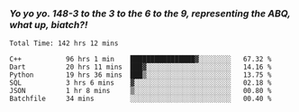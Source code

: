 ### ***Yo yo yo. 148-3 to the 3 to the 6 to the 9, representing the ABQ, what up, biatch?!***

<!--START_SECTION:waka-->

```text
Total Time: 142 hrs 12 mins

C++           96 hrs 1 min    ████████████████▓░░░░░░░░   67.32 %
Dart          20 hrs 11 mins  ███▓░░░░░░░░░░░░░░░░░░░░░   14.16 %
Python        19 hrs 36 mins  ███▒░░░░░░░░░░░░░░░░░░░░░   13.75 %
SQL           3 hrs 6 mins    ▓░░░░░░░░░░░░░░░░░░░░░░░░   02.18 %
JSON          1 hr 8 mins     ▒░░░░░░░░░░░░░░░░░░░░░░░░   00.80 %
Batchfile     34 mins         ░░░░░░░░░░░░░░░░░░░░░░░░░   00.40 %
```

<!--END_SECTION:waka-->

<!--
**AJMC2002/AJMC2002** is a ✨ _special_ ✨ repository because its `README.md` (this file) appears on your GitHub profile.

Here are some ideas to get you started:

- 🔭 I’m currently working on ...
- 🌱 I’m currently learning ...
- 👯 I’m looking to collaborate on ...
- 🤔 I’m looking for help with ...
- 💬 Ask me about ...
- 📫 How to reach me: ...
- 😄 Pronouns: ...
- ⚡ Fun fact: ...
-->

